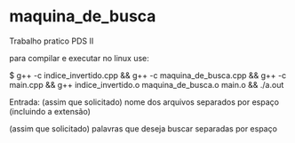 # maquina_de_busca
Trabalho pratico PDS II

para compilar e executar no linux use:

$ g++ -c indice_invertido.cpp && g++ -c maquina_de_busca.cpp && g++ -c main.cpp && g++ indice_invertido.o maquina_de_busca.o main.o && ./a.out

Entrada: 
(assim que solicitado)
nome dos arquivos separados por espaço (incluindo a extensão)

(assim que solicitado)
palavras que deseja buscar separadas por espaço
